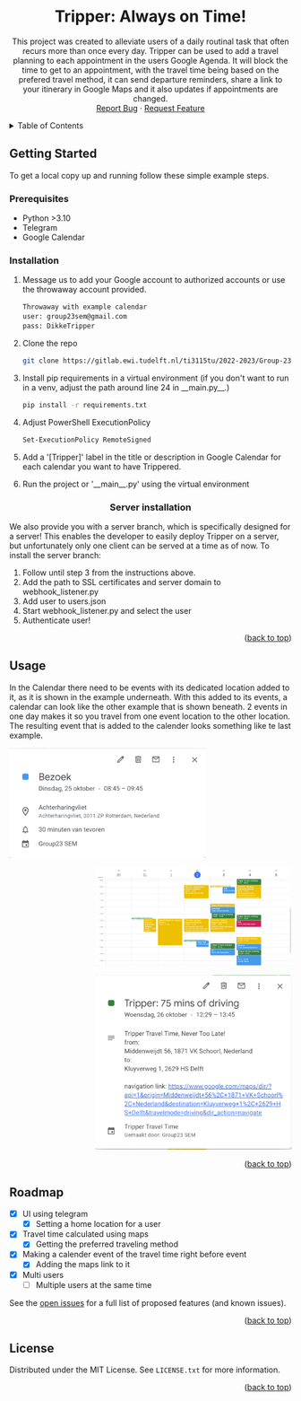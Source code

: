 
<a name="readme-top"></a>

<h1 align="center">Tripper: Always on Time!</h1>

  <p align="center">
    This project was created to alleviate users of a daily routinal task that often recurs more than once every day. Tripper can be used to add a travel planning to each appointment in the users Google Agenda. It will block the time to get to an appointment, with the travel time being based on the prefered travel method, it can send departure reminders, share a link to your itinerary in Google Maps and it also updates if appointments are changed.
    </br>
    <a href="https://gitlab.ewi.tudelft.nl/-/ide/project/ti3115tu/2022-2023/Group-23/issues">Report Bug</a>
    ·
    <a href="https://gitlab.ewi.tudelft.nl/-/ide/project/ti3115tu/2022-2023/Group-23/issues">Request Feature</a>
  </p>
</div>



<!-- TABLE OF CONTENTS -->
<details>
  <summary>Table of Contents</summary>
  <ol>
    <li>
      <a href="#getting-started">Getting Started</a>
      <ul>
        <li><a href="#prerequisites">Prerequisites</a></li>
        <li><a href="#installation">Installation</a></li>
      </ul>
    </li>
    <li><a href="#usage">Usage</a></li>
    <li><a href="#roadmap">Roadmap</a></li>
    <li><a href="#license">License</a></li>
  </ol>
</details>



<!-- GETTING STARTED -->
## Getting Started

To get a local copy up and running follow these simple example steps.

### Prerequisites

* Python >3.10
* Telegram
* Google Calendar


### Installation

1. Message us to add your Google account to authorized accounts or use the throwaway account provided.
   ```sh
   Throwaway with example calendar
   user: group23sem@gmail.com
   pass: DikkeTripper
   ```
2. Clone the repo
   ```sh
   git clone https://gitlab.ewi.tudelft.nl/ti3115tu/2022-2023/Group-23.git
   ```
3. Install pip requirements in a virtual environment (if you don't want to run in a venv, adjust the path around line 24 in \_\_main.py__.)
   ```sh
   pip install -r requirements.txt
   ```
4. Adjust PowerShell ExecutionPolicy
   ```sh
   Set-ExecutionPolicy RemoteSigned
   ```
5. Add a '[Tripper]' label in the title or description in Google Calendar for each calendar you want to have Trippered.

6. Run the project or '\_\_main__.py' using the virtual environment 

<h3 align="center">Server installation</h3>

We also provide you with a server branch, which is specifically designed for a server! This enables the developer to easily deploy Tripper on a server, but unfortunately only one client can be served at a time as of now.
To install the server branch:
1. Follow until step 3 from the instructions above. 
2. Add the path to SSL certificates and server domain to webhook_listener.py
3. Add user to users.json
4. Start webhook_listener.py and select the user
5. Authenticate user!

<p align="right">(<a href="#readme-top">back to top</a>)</p>



<!-- USAGE EXAMPLES -->
## Usage

In the Calendar there need to be events with its dedicated location added to it, as it is shown in the example underneath. With this added to its events, a calendar can look like the other example that is shown beneath. 2 events in one day makes it so you travel from one event location to the other location. The resulting event that is added to the calender looks something like te last example.
<p align="left">
  <img src="images/google-calendar-event.png" Alt="Calender preview"  width="350" >
<p align="right">
  <img src="images/google-calendar-overview.png" Alt="Calender preview"  width="350" >
</p>
<p align="right">
  <img src="images/google-calendar-tripper-event.png" Alt="Calender preview"  width="350" >
</p>

<p align="right">(<a href="#readme-top">back to top</a>)</p>



<!-- ROADMAP -->
## Roadmap

- [x] UI using telegram
    - [x] Setting a home location for a user
- [x] Travel time calculated using maps
    - [x] Getting the preferred traveling method
- [x] Making a calender event of the travel time right before event
    - [x] Adding the maps link to it
- [x] Multi users
    - [ ] Multiple users at the same time

See the [open issues](https://gitlab.ewi.tudelft.nl/ti3115tu/2022-2023/Group-23/issues) for a full list of proposed features (and known issues).

<p align="right">(<a href="#readme-top">back to top</a>)</p>



<!-- LICENSE -->
## License

Distributed under the MIT License. See `LICENSE.txt` for more information.

<p align="right">(<a href="#readme-top">back to top</a>)</p>

